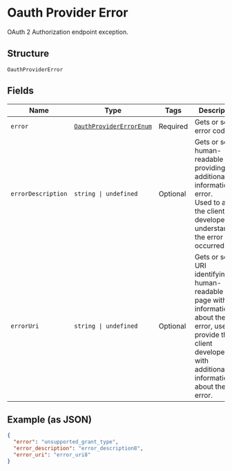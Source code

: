 
# Oauth Provider Error

OAuth 2 Authorization endpoint exception.

## Structure

`OauthProviderError`

## Fields

| Name | Type | Tags | Description |
|  --- | --- | --- | --- |
| `error` | [`OauthProviderErrorEnum`](../../doc/models/oauth-provider-error-enum.md) | Required | Gets or sets error code. |
| `errorDescription` | `string \| undefined` | Optional | Gets or sets human-readable text providing additional information on error.<br>Used to assist the client developer in understanding the error that occurred. |
| `errorUri` | `string \| undefined` | Optional | Gets or sets a URI identifying a human-readable web page with information about the error, used to provide the client developer with additional information about the error. |

## Example (as JSON)

```json
{
  "error": "unsupported_grant_type",
  "error_description": "error_description8",
  "error_uri": "error_uri8"
}
```

